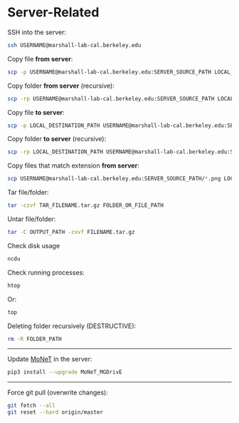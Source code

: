 # Server-Related

SSH into the server:

```bash
ssh USERNAME@marshall-lab-cal.berkeley.edu
```

Copy file **from server**:

```bash
scp -p USERNAME@marshall-lab-cal.berkeley.edu:SERVER_SOURCE_PATH LOCAL_DESTINATION_PATH
```

Copy folder **from server** (recursive):

```bash
scp -rp USERNAME@marshall-lab-cal.berkeley.edu:SERVER_SOURCE_PATH LOCAL_DESTINATION_PATH
```


Copy file **to server**:

```bash
scp -p LOCAL_DESTINATION_PATH USERNAME@marshall-lab-cal.berkeley.edu:SERVER_SOURCE_PATH
```

Copy folder **to server** (recursive):

```bash
scp -rp LOCAL_DESTINATION_PATH USERNAME@marshall-lab-cal.berkeley.edu:SERVER_SOURCE_PATH
```

Copy files that match extension **from server**:

```bash
scp USERNAME@marshall-lab-cal.berkeley.edu:SERVER_SOURCE_PATH/*.png LOCAL_DESTINATION_PATH
```

Tar file/folder:

```bash
tar -czvf TAR_FILENAME.tar.gz FOLDER_OR_FILE_PATH
```

Untar file/folder:

```bash
tar -C OUTPUT_PATH -zxvf FILENAME.tar.gz
```

Check disk usage

```bash
ncdu
```

Check running processes:

```bash
htop
```
 
Or:

```bash
top
```

Deleting folder recursively (DESTRUCTIVE):

```bash
rm -R FOLDER_PATH
```

<hr>

Update [MoNeT](https://pypi.org/project/MoNeT-MGDrivE/) in the server:

```bash
pip3 install --upgrade MoNeT_MGDrivE
```

<hr>

Force git pull (overwrite changes):

```bash
git fetch --all
git reset --hard origin/master
```
